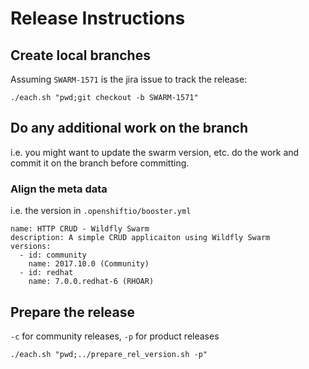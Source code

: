 # Release Instructions

## Create local branches

Assuming `SWARM-1571` is the jira issue to track the release:

```
./each.sh "pwd;git checkout -b SWARM-1571"
```

## Do any additional work on the branch

i.e. you might want to update the swarm version, etc. do the work and commit it on the branch before committing.


### Align the meta data

i.e. the version in `.openshiftio/booster.yml`

```
name: HTTP CRUD - Wildfly Swarm
description: A simple CRUD applicaiton using Wildfly Swarm
versions:
  - id: community
    name: 2017.10.0 (Community)
  - id: redhat
    name: 7.0.0.redhat-6 (RHOAR)

```


## Prepare the release

`-c` for community releases, `-p` for product releases

```
./each.sh "pwd;../prepare_rel_version.sh -p"
```
